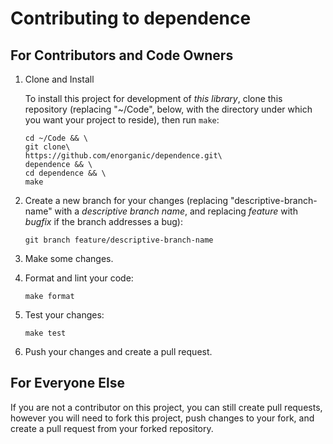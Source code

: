# Contributing to dependence

## For Contributors and Code Owners

1. Clone and Install

    To install this project for development of *this library*,
    clone this repository (replacing "~/Code", below, with the directory
    under which you want your project to reside), then run `make`:

    ```shell script
    cd ~/Code && \
    git clone\
    https://github.com/enorganic/dependence.git\
    dependence && \
    cd dependence && \
    make
    ```

2. Create a new branch for your changes (replacing "descriptive-branch-name"
   with a *descriptive branch name*, and replacing *feature* with *bugfix*
   if the branch addresses a bug):

    ```shell
    git branch feature/descriptive-branch-name
    ```

3. Make some changes.
4. Format and lint your code:

    ```shell
    make format
    ```

5. Test your changes:

    ```shell
    make test
    ```

6. Push your changes and create a pull request.

## For Everyone Else

If you are not a contributor on this project, you can still create pull
requests, however you will need to fork this project, push changes
to your fork, and create a pull request from your forked repository.

